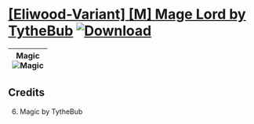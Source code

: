 # [\[Eliwood-Variant\] \[M\] Mage Lord by TytheBub](https://git.io/JisyO) [![Download](https://img.shields.io/badge/Download--red?style=social&logo=github)](https://git.io/JisyE)

| <b>Magic</b><br/><img alt="Magic" src="https://git.io/JisMI"/> |
| :---: |

## Credits

6. Magic by TytheBub

